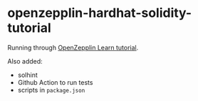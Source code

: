 # openzepplin-hardhat-solidity-tutorial

Running through [OpenZepplin Learn tutorial](https://docs.openzeppelin.com/learn/).

Also added:

- solhint
- Github Action to run tests
- scripts in `package.json`